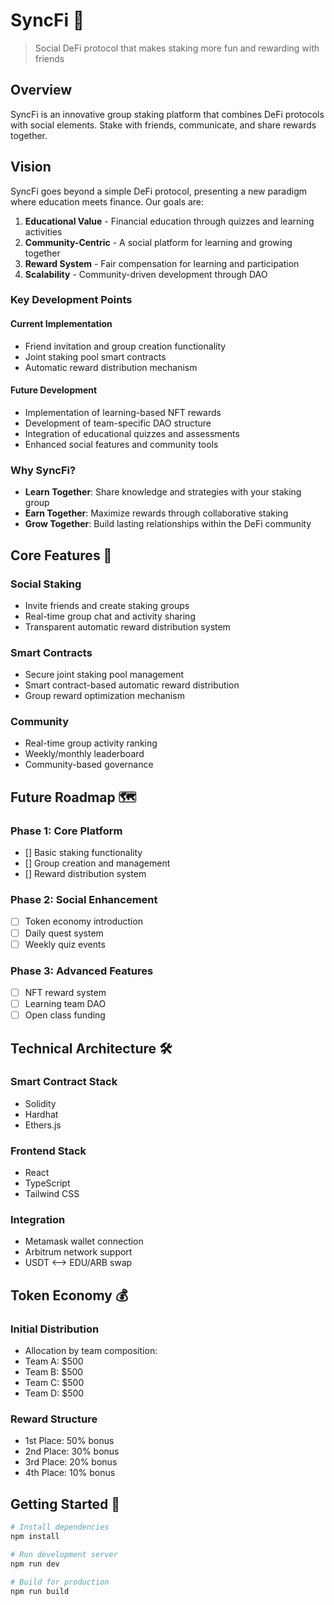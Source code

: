 # SyncFi 🌟

> Social DeFi protocol that makes staking more fun and rewarding with friends

## Overview

SyncFi is an innovative group staking platform that combines DeFi protocols with social elements. Stake with friends, communicate, and share rewards together.

## Vision

SyncFi goes beyond a simple DeFi protocol, presenting a new paradigm where education meets finance. Our goals are:

1. **Educational Value** - Financial education through quizzes and learning activities
2. **Community-Centric** - A social platform for learning and growing together
3. **Reward System** - Fair compensation for learning and participation
4. **Scalability** - Community-driven development through DAO

### Key Development Points

#### Current Implementation

- Friend invitation and group creation functionality
- Joint staking pool smart contracts
- Automatic reward distribution mechanism

#### Future Development

- Implementation of learning-based NFT rewards
- Development of team-specific DAO structure
- Integration of educational quizzes and assessments
- Enhanced social features and community tools

### Why SyncFi?

- **Learn Together**: Share knowledge and strategies with your staking group
- **Earn Together**: Maximize rewards through collaborative staking
- **Grow Together**: Build lasting relationships within the DeFi community

## Core Features 🚀

### Social Staking

- Invite friends and create staking groups
- Real-time group chat and activity sharing
- Transparent automatic reward distribution system

### Smart Contracts

- Secure joint staking pool management
- Smart contract-based automatic reward distribution
- Group reward optimization mechanism

### Community

- Real-time group activity ranking
- Weekly/monthly leaderboard
- Community-based governance

## Future Roadmap 🗺️

### Phase 1: Core Platform

- [] Basic staking functionality
- [] Group creation and management
- [] Reward distribution system

### Phase 2: Social Enhancement

- [ ] Token economy introduction
- [ ] Daily quest system
- [ ] Weekly quiz events

### Phase 3: Advanced Features

- [ ] NFT reward system
- [ ] Learning team DAO
- [ ] Open class funding

## Technical Architecture 🛠️

### Smart Contract Stack

- Solidity
- Hardhat
- Ethers.js

### Frontend Stack

- React
- TypeScript
- Tailwind CSS

### Integration

- Metamask wallet connection
- Arbitrum network support
- USDT ⟷ EDU/ARB swap

## Token Economy 💰

### Initial Distribution

- Allocation by team composition:
- Team A: $500
- Team B: $500
- Team C: $500
- Team D: $500

### Reward Structure

- 1st Place: 50% bonus
- 2nd Place: 30% bonus
- 3rd Place: 20% bonus
- 4th Place: 10% bonus

## Getting Started 🚀

```bash
# Install dependencies
npm install

# Run development server
npm run dev

# Build for production
npm run build
```
